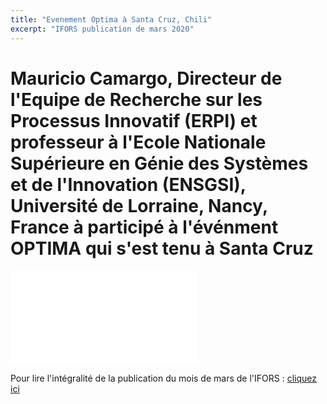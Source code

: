 ```yaml
---
title: "Evenement Optima à Santa Cruz, Chili"
excerpt: "IFORS publication de mars 2020"
---
```



# Mauricio Camargo, Directeur de l'Equipe de Recherche sur les Processus Innovatif (ERPI) et professeur à l'Ecole Nationale Supérieure en Génie des Systèmes et de l'Innovation (ENSGSI), Université de Lorraine, Nancy, France à participé à l'événment OPTIMA qui s'est tenu à Santa Cruz 

![Article](/assets/images/post/ifors.pdf)


Pour lire l'intégralité de la publication du mois de mars de l'IFORS : [cliquez ici](https://www.ifors.org/march-2020-issue/)